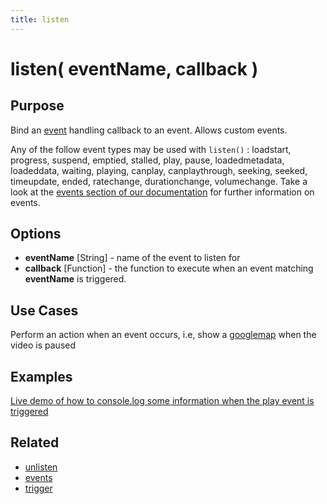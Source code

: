 ```yaml
---
title: listen
---
```

# listen( eventName, callback ) #

## Purpose ##

Bind an [event](/popcorn-docs/events/) handling callback to an event. Allows custom events.

Any of the follow event types may be used with `listen()` : loadstart, progress, suspend, emptied, stalled, play, pause, loadedmetadata, loadeddata, waiting, playing, canplay, canplaythrough, seeking, seeked, timeupdate, ended, ratechange, durationchange, volumechange. Take a look at the [events section of our documentation](/popcorn-docs/events/) for further information on events.

## Options ##

* **eventName** \[String\] - name of the event to listen for
* **callback** \[Function\] - the function to execute when an event matching **eventName** is triggered.

## Use Cases ##

Perform an action when an event occurs, i.e, show a [googlemap](/popcorn-docs/plugins/#googlemap) when the video is paused

## Examples ##

[Live demo of how to console.log some information when the play event is triggered](http://jsfiddle.net/popcornjs/UuLsj/)

## Related ##

* [unlisten](#unlisten)
* [events](/popcorn-docs/events/)
* [trigger](#trigger)
